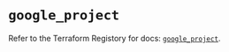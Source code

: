 # `google_project`

Refer to the Terraform Registory for docs: [`google_project`](https://registry.terraform.io/providers/hashicorp/google/5.26.0/docs/resources/project).
